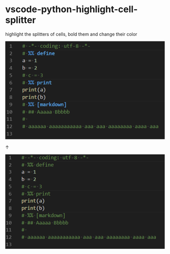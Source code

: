 # vscode-python-highlight-cell-splitter

highlight the splitters of cells, bold them and change their color

![](img_md/after.png)

↑

![](img_md/before.png)
